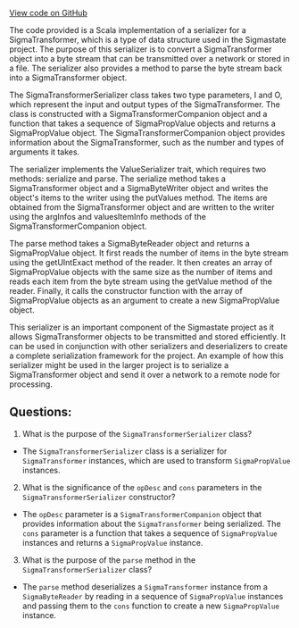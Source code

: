 [View code on GitHub](sigmastate-interpreterhttps://github.com/ScorexFoundation/sigmastate-interpreter/interpreter/shared/src/main/scala/sigmastate/serialization/transformers/SigmaTransformerSerializer.scala)

The code provided is a Scala implementation of a serializer for a SigmaTransformer, which is a type of data structure used in the Sigmastate project. The purpose of this serializer is to convert a SigmaTransformer object into a byte stream that can be transmitted over a network or stored in a file. The serializer also provides a method to parse the byte stream back into a SigmaTransformer object.

The SigmaTransformerSerializer class takes two type parameters, I and O, which represent the input and output types of the SigmaTransformer. The class is constructed with a SigmaTransformerCompanion object and a function that takes a sequence of SigmaPropValue objects and returns a SigmaPropValue object. The SigmaTransformerCompanion object provides information about the SigmaTransformer, such as the number and types of arguments it takes.

The serializer implements the ValueSerializer trait, which requires two methods: serialize and parse. The serialize method takes a SigmaTransformer object and a SigmaByteWriter object and writes the object's items to the writer using the putValues method. The items are obtained from the SigmaTransformer object and are written to the writer using the argInfos and valuesItemInfo methods of the SigmaTransformerCompanion object.

The parse method takes a SigmaByteReader object and returns a SigmaPropValue object. It first reads the number of items in the byte stream using the getUIntExact method of the reader. It then creates an array of SigmaPropValue objects with the same size as the number of items and reads each item from the byte stream using the getValue method of the reader. Finally, it calls the constructor function with the array of SigmaPropValue objects as an argument to create a new SigmaPropValue object.

This serializer is an important component of the Sigmastate project as it allows SigmaTransformer objects to be transmitted and stored efficiently. It can be used in conjunction with other serializers and deserializers to create a complete serialization framework for the project. An example of how this serializer might be used in the larger project is to serialize a SigmaTransformer object and send it over a network to a remote node for processing.
## Questions: 
 1. What is the purpose of the `SigmaTransformerSerializer` class?
- The `SigmaTransformerSerializer` class is a serializer for `SigmaTransformer` instances, which are used to transform `SigmaPropValue` instances.

2. What is the significance of the `opDesc` and `cons` parameters in the `SigmaTransformerSerializer` constructor?
- The `opDesc` parameter is a `SigmaTransformerCompanion` object that provides information about the `SigmaTransformer` being serialized. The `cons` parameter is a function that takes a sequence of `SigmaPropValue` instances and returns a `SigmaPropValue` instance.

3. What is the purpose of the `parse` method in the `SigmaTransformerSerializer` class?
- The `parse` method deserializes a `SigmaTransformer` instance from a `SigmaByteReader` by reading in a sequence of `SigmaPropValue` instances and passing them to the `cons` function to create a new `SigmaPropValue` instance.